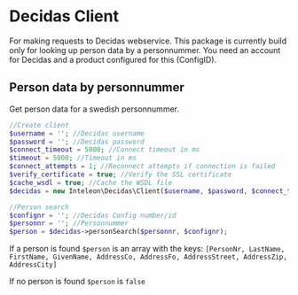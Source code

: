 # Decidas Client

For making requests to Decidas webservice. This package is currently build only for looking up person data by a personnummer. You need an account for Decidas and a product configured for this (ConfigID).

## Person data by personnummer

Get person data for a swedish personnummer.

```php
//Create client
$username = ''; //Decidas username
$password = ''; //Decidas password
$connect_timeout = 5000; //Connect timeout in ms
$timeout = 5000; //Timeout in ms
$connect_attempts = 1; //Reconnect attempts if connection is failed
$verify_certificate = true; //Verify the SSL certificate
$cache_wsdl = true; //Cache the WSDL file
$decidas = new Inteleon\Decidas\Client($username, $password, $connect_timeout, $timeout, $connect_attempts, $verify_certificate, $cache_wsdl);

//Person search
$confignr = ''; //Decidas Config number/id
$personnr = ''; //Personnummer
$person = $decidas->personSearch($personnr, $confignr);
```

If a person is found `$person` is an array with the keys: `[PersonNr, LastName, FirstName, GivenName, AddressCo, AddressFo, AddressStreet, AddressZip, AddressCity]`

If no person is found `$person` is `false`
